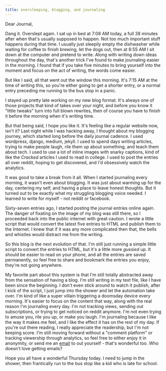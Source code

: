 ```yaml
---
title: oversleeping, blogging, and journaling
---
```


Dear Journal,

Dang it. Overslept again. I sat up in bed at 7:08 AM today, a full 38
minutes after when that's usually supposed to happen. Not too much
important stuff happens during that time. I usually just sleepily empty
the dishwasher while waiting for coffee to finish brewing, let the dogs
out, then at 6:55 AM I sit down at the computer and pretend to write.
Along with writing down ideas throughout the day, that's another trick
I've found to make journaling easier in the morning. I found that if you
take five minutes to bring yourself into the moment and focus on the act
of writing, the words come easier.

But like I said, all that went out the window this morning. It's 7:15 AM
at the time of writing this, so you're either going to get a shorter
entry, or a normal entry preceding me running to the bus stop in a
panic.

I stayed up pretty late working on my new blog format. It's always one
of those projects that kind of takes over your night, and before you
know it "little tweaks" turn into full blown rewrites, then of course
you have to finish it before the morning when it's writing time.

But that being said, I hope you like it. It's feeling like a regular
website now, isn't it? Last night while I was hacking away, I thought
about my blogging journey, which started long before the daily journal
cadence. I used wordpress, django, medium, jekyll. I used to spend days
writing articles, trying to make people laugh, rile them up about
something, and teach them about tech. I used to use a lot of inline
images with snarky captions, kind of like the *Cracked* articles I used
to read in college. I used to post the entries all over reddit, hoping
to get discovered, and I'd obsessively watch the analytics.

It was good to take a break from it all. When I started journaling every
morning, it wasn't even about blogging. It was just about warming up for
the day, centering my self, and having a place to leave honest thoughts.
But it turned out to be exactly what my struggling blogging voice
needed. I learned to write for myself - not reddit or facebook.

Sixty-seven entries ago, I started posting the journal entries online
again. The danger of fixating on the image of my blog was still there,
so I proceeded back into the public internet with great caution. I wrote
a little script that would convert the latest five entries to HTML and
publish them to the Internet. I knew that if it was any more complicated
then that, the bells and whistles would distract me from the writing.

So this blog is the next evolution of that. I'm still just running a
simple little script to convert the entries to HTML, but it's a little
more *gussied* up. It should be easier to read on your phone, and all
the entries are saved permanently, so feel free to share and bookmark
the entries you enjoy, they're not going anywhere.

My favorite part about this system is that I'm still totally abstracted
away from the sensation of having a blog. I'm still writing in my text
file, like I have been since the beginning. I don't even stick around to
watch it publish, after I kick of the script, I just jump into the
shower and let the automation take over. I'm kind of like a super
villain triggering a doomsday device every morning. It's easier to focus
on the content that way, along with the real reason I'm journaling every
day. I'm not tracking views, sending out subscriptions, or trying to get
noticed on reddit anymore. I'm not even trying to amuse you, rile you
up, or make you laugh. I'm journaling because I like the way it makes me
feel, and I like the effect it has on the rest of my day. If you're out
there reading, I really appreciate the readership, but I'm not keeping
score. I'm still moving forward without a "comment platform" or tracking
viewership through analytics, so feel free to either enjoy it in
anonymity, or send me an [email] to out yourself - that's wonderful too.
Who doesn't love getting emails?

Hope you all have a wonderful Thursday today. I need to jump in the
shower, then frantically run to the bus stop like a kid who is late for
school.

  [email]: mailto:alex@reckerfamily.com

